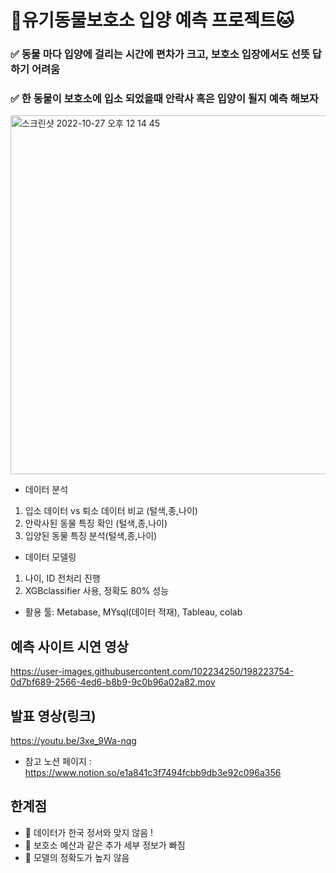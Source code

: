 # 🐶유기동물보호소 입양 예측 프로젝트🐱

### ✅ 동물 마다 입양에 걸리는 시간에 편차가 크고, 보호소 입장에서도 선뜻 답하기 어려움
### ✅ 한 동물이 보호소에 입소 되었을때 안락사 혹은 입양이 될지 예측 해보자

 <img width="574" alt="스크린샷 2022-10-27 오후 12 14 45" src="https://user-images.githubusercontent.com/102234250/198182575-6f7a5fa0-40d6-4f7b-9670-901252ad92a0.png">

- 데이터 분석
 1. 입소 데이터 vs 퇴소 데이터 비교 (털색,종,나이)
 2. 안락사된 동물 특징 확인 (털색,종,나이)
 3. 입양된 동물 특징 분석(털색,종,나이)

- 데이터 모델링
 1. 나이, ID 전처리 진행
 2. XGBclassifier 사용, 정확도 80% 성능
 
- 활용 툴: Metabase, MYsql(데이터 적재), Tableau, colab




## 예측 사이트 시연 영상

https://user-images.githubusercontent.com/102234250/198223754-0d7bf689-2566-4ed6-b8b9-9c0b96a02a82.mov


## 발표 영상(링크)

https://youtu.be/3xe_9Wa-nqg

+ 참고 노션 페이지 : https://www.notion.so/e1a841c3f7494fcbb9db3e92c096a356

## 한계점

- 🥲 데이터가 한국 정서와 맞지 않음 !
- 🥲 보호소 예산과 같은 추가 세부 정보가 빠짐 
- 🥲 모델의 정확도가 높지 않음
